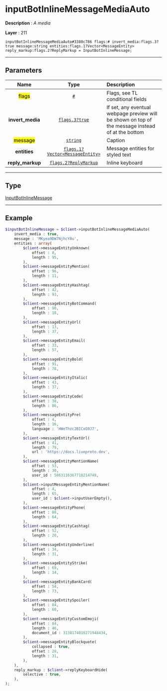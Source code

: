 # inputBotInlineMessageMediaAuto

**Description** : *A media*

**Layer** : 211

```tl
inputBotInlineMessageMediaAuto#3380c786 flags:# invert_media:flags.3?true message:string entities:flags.1?Vector<MessageEntity> reply_markup:flags.2?ReplyMarkup = InputBotInlineMessage;
```

---

## Parameters

| Name | Type | Description |
| :---: | :---: | :--- |
| <mark>flags</mark> | [`#`](type/#) | Flags, see TL conditional fields |
| **invert_media** | [`flags.3?true`](type/true) | If set, any eventual webpage preview will be shown on top of the message instead of at the bottom |
| <mark>message</mark> | [`string`](type/string) | Caption |
| **entities** | [`flags.1?Vector<MessageEntity>`](type/MessageEntity) | Message entities for styled text |
| **reply_markup** | [`flags.2?ReplyMarkup`](type/ReplyMarkup) | Inline keyboard |

---

## Type

[InputBotInlineMessage](type/InputBotInlineMessage)

---

## Example

```php
$inputBotInlineMessage = $client->inputBotInlineMessageMediaAuto(
	invert_media : true,
	message : 'MKyea9DW7NjhcY8u',
	entities : array(
		$client->messageEntityUnknown(
			offset : 8,
			length : 95,
		),
		$client->messageEntityMention(
			offset : 96,
			length : 11,
		),
		$client->messageEntityHashtag(
			offset : 42,
			length : 93,
		),
		$client->messageEntityBotCommand(
			offset : 90,
			length : 18,
		),
		$client->messageEntityUrl(
			offset : 13,
			length : 37,
		),
		$client->messageEntityEmail(
			offset : 33,
			length : 57,
		),
		$client->messageEntityBold(
			offset : 91,
			length : 78,
		),
		$client->messageEntityItalic(
			offset : 43,
			length : 37,
		),
		$client->messageEntityCode(
			offset : 38,
			length : 86,
		),
		$client->messageEntityPre(
			offset : 4,
			length : 16,
			language : 'HWeThzc2BICxG9J7',
		),
		$client->messageEntityTextUrl(
			offset : 41,
			length : 79,
			url : 'https://docs.liveproto.dev',
		),
		$client->messageEntityMentionName(
			offset : 53,
			length : 30,
			user_id : 5863116367718214748,
		),
		$client->inputMessageEntityMentionName(
			offset : 4,
			length : 65,
			user_id : $client->inputUserEmpty(),
		),
		$client->messageEntityPhone(
			offset : 88,
			length : 64,
		),
		$client->messageEntityCashtag(
			offset : 52,
			length : 20,
		),
		$client->messageEntityUnderline(
			offset : 34,
			length : 31,
		),
		$client->messageEntityStrike(
			offset : 69,
			length : 14,
		),
		$client->messageEntityBankCard(
			offset : 54,
			length : 73,
		),
		$client->messageEntitySpoiler(
			offset : 84,
			length : 60,
		),
		$client->messageEntityCustomEmoji(
			offset : 84,
			length : 46,
			document_id : 3138174010271948434,
		),
		$client->messageEntityBlockquote(
			collapsed : true,
			offset : 28,
			length : 31,
		),
	),
	reply_markup : $client->replyKeyboardHide(
		selective : true,
	),
);
```